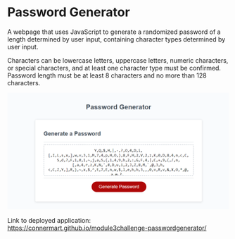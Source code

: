 # Password Generator

A webpage that uses JavaScript to generate a randomized password of a length determined by user input, containing character types determined by user input.

Characters can be lowercase letters, uppercase letters, numeric characters, or special characters, and at least one character type must be confirmed.
Password length must be at least 8 characters and no more than 128 characters.

![screenshot of a generated password](./Assets/passwordgenerator-screenshot.png)

Link to deployed application:
https://connermart.github.io/module3challenge-passwordgenerator/
